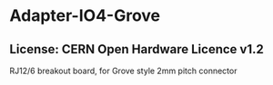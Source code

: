 # Adapter-IO4-Grove
## License: CERN Open Hardware Licence v1.2

RJ12/6 breakout board, for Grove style 2mm pitch connector




